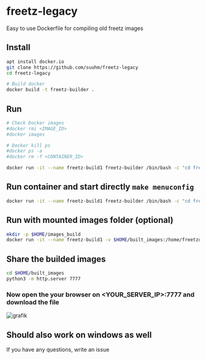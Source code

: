 # freetz-legacy
Easy to use Dockerfile for compiling old freetz images

## Install

```bash
apt install docker.io
git clone https://github.com/suuhm/freetz-legacy
cd freetz-legacy

# Build docker 
docker build -t freetz-builder .

```

## Run
```bash
# Check Docker images
#docker rmi <IMAGE_ID>
#docker images

# Docker kill ps
#docker ps -a
#docker rm -f <CONTAINER_ID>

docker run -it --name freetz-build1 freetz-builder /bin/bash -c "cd freetz && exec /bin/bash"
```

## Run container and start directly `make menuconfig`
```bash
docker run -it --name freetz-build1 freetz-builder /bin/bash -c "cd freetz ; make menuconfig && exec /bin/bash"
```

## Run with mounted images folder (optional)
```bash
mkdir -p $HOME/images_build
docker run -it --name freetz-build1 -v $HOME/built_images:/home/freetzuser/built_images freetz-builder /bin/bash -c "cd freetz && exec /bin/bash"
```

## Share the builded images
```bash
cd $HOME/built_images
python3 -m http.server 7777
```

### Now open the your browser on <YOUR_SERVER_IP>:7777 and download the file
![grafik](https://github.com/user-attachments/assets/f02b6f03-a156-43dd-b9e0-af1784b76d5c)


## Should also work on windows as well
If you have any questions, write an issue
